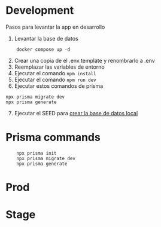 # Development

Pasos para levantar la app en desarrollo

1. Levantar la base de datos

```
    docker compose up -d
```

2. Crear una copia de el .env.template y renombrarlo a .env
3. Reemplazar las variables de entorno
4. Ejecutar el comando ``` npm install ```
5. Ejecutar el comando ``` npm run dev ```
6. Ejecutar estos comandos de prisma
```
npx prisma migrate dev
npx prisma generate
```
7. Ejecutar el SEED  para [crear la base de datos local](localhost:3000/api/seed)

# Prisma commands

```
    npx prisma init
    npx prisma migrate dev
    npx prisma generate
```

# Prod

# Stage
